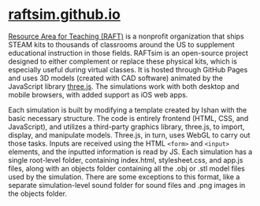 # [raftsim.github.io](https://raftsim.github.io)

[Resource Area for Teaching (RAFT)](https://raft.net) is a nonprofit organization that ships STEAM kits to thousands of classrooms around the US to supplement educational instruction in those fields. RAFTsim is an open-source project designed to either complement or replace these physical kits, which is especially useful during virtual classes. It is hosted through GitHub Pages and uses 3D models (created with CAD software) animated by the JavaScript library [three.js](https://threejs.org). The simulations work with both desktop and mobile browsers, with added support as iOS web apps.

Each simulation is built by modifying a template created by Ishan with the basic necessary structure. The code is entirely frontend (HTML, CSS, and JavaScript), and utilizes a third-party graphics library, three.js, to import, display, and manipulate models. Three.js, in turn, uses WebGL to carry out those tasks. Inputs are received using the HTML `<form>` and `<input>` elements, and the inputted information is read by JS.
Each simulation has a single root-level folder, containing index.html, stylesheet.css, and app.js files, along with an objects folder containing all the .obj or .stl model files used by the simulation. There are some exceptions to this format, like a separate simulation-level sound folder for sound files and .png images in the objects folder.